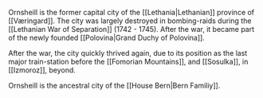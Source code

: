 Ornsheill is the former capital city of the [[Lethania|Lethanian]] province of [[Væringard]]. The city was largely destroyed in bombing-raids during the [[Lethanian War of Separation]] (1742 - 1745). After the war, it became part of the newly founded [[Polovina|Grand Duchy of Polovina]].

After the war, the city quickly thrived again, due to its position as the last major train-station before the [[Fomorian Mountains]], and [[Sosulka]], in [[Izmoroz]], beyond.

Ornsheill is the ancestral city of the [[House Bern|Bern Familiy]].